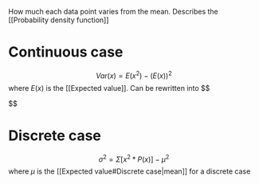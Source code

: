 How much each data point varies from the mean. Describes the [[Probability density function]]
# Continuous case
$$
Var(x) = E(x^2) - (E(x))^2
$$
where $E(x)$ is the [[Expected value]]. 
Can be rewritten into
$$

$$
# Discrete case
$$
\sigma^{2}=\Sigma[x^{2}*P(x)] - \mu^{2}
$$
where $\mu$ is the [[Expected value#Discrete case|mean]] for a discrete case 